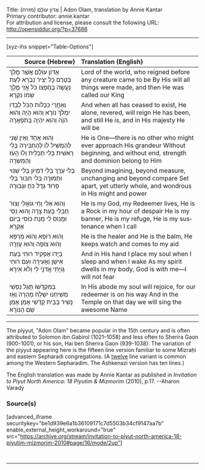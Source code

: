 <html>
<head></head>
<body>
Title: אֲדוֹן עוֹלָם (מזרח)‏ | Adon Olam, translation by Annie Kantar<br />
Primary contributor: annie.kantar<br />
For attribution and license, please consult the following URL: <a href="http://opensiddur.org/?p=37686">http://opensiddur.org/?p=37686</a>
<p />
<hr />

[xyz-ihs snippet="Table-Options"]<table style="margin-left: auto; margin-right: auto;" class="draggable">
<thead><tr><th id="x" style="text-align: right;">Source (Hebrew)</th><th style="text-align: left;">Translation (English)</th></tr></thead>
<tbody>
<tr><td style="vertical-align:top;">
<div class="liturgy" lang="he">
אֲדוֹן עוֹלָם אֲשֶׁר מָלַךְ 
בְּטֶרֶם כָּל יְצִיר נִבְרָא
לְעֵת נַעֲשָׂה בְחֶפְצוֹ 
כֹּל אֲזַי מֶלֶךְ שְׁמוֹ נִקְרָא
</span></div></td>

<td style="vertical-align:top;">
<div class="english" lang="en">
Lord of the world, who reigned before 
any creature came to be
By His will all things were made, 
and then He was called our King
</div></td></tr>


<tr><td style="vertical-align:top;">
<div class="liturgy" lang="he">
וְאַחֲרֵי כִּכְלוֹת הַכֹּל 
לְבַדּוֹ יִמְלֹךְ נוֹרָא
וְהוּא הָיָה וְהוּא הוֶֺה 
וְהוּא יִהְיֶה בְּתִפְאָרָה
</span></div></td>

<td style="vertical-align:top;">
<div class="english" lang="en">
And when all has ceased to exist, 
He alone, revered, will reign
He has been, and still He is, 
and in His majesty He will be
</div></td></tr>


<tr><td style="vertical-align:top;">
<div class="liturgy" lang="he">
וְהוּא אֶחָד וְאֵין שֵׁנִי 
לְהַמְשִׁיל לוֹ לְהַחְבִּירָה
בְּלִי רֵאשִׁית בְּלִי תַכְלִית 
וְלוֹ הָעֺז וְהַמִּשְׂרָה
</span></div></td>

<td style="vertical-align:top;">
<div class="english" lang="en">
He is One—there is no other 
who might ever approach His grandeur
Without beginning, and without end, 
strength and dominion belong to Him
</div></td></tr>


<tr><td style="vertical-align:top;">
<div class="liturgy" lang="he">
בְּלִי עֵרֶךְ בְּלִי דִמְיוֹן 
בְּלִי שִׁנּוּי וּתְמוּרָה
בְּלִי חִבּוּר בְּלִי פֵרוּד 
גְּדָל כֹּחַ וּגְבוּרָה
</span></div></td>

<td style="vertical-align:top;">
<div class="english" lang="en">
Beyond imagining, beyond measure, 
unchanging and beyond compare
Set apart, yet utterly whole, 
and wondrous in His might and power
</div></td></tr>


<tr><td style="vertical-align:top;">
<div class="liturgy" lang="he">
וְהוּא אֵלִי וְחַי גּוֹאֲלִי 
וְצוּר חֶבְלִי בְּעֵת צָרָה
וְהוּא נִסִּי וּמָנוֹס לִי 
מְנָת כּוֹסִי בְּיוֹם אֶקְרָא
</span></div></td>

<td style="vertical-align:top;">
<div class="english" lang="en">
He is my God, my Redeemer lives, 
He is a Rock in my hour of despair
He is my banner, He is my refuge, 
He is my sustenance when I call
</div></td></tr>


<tr><td style="vertical-align:top;">
<div class="liturgy" lang="he">
וְהוּא רוֹפֵא וְהוּא מַרְפֵּא 
וְהוּא צוֹפֶה וְהוּא עֶזְרָה
</span></div></td>

<td style="vertical-align:top;">
<div class="english" lang="en">
He is the healer and He is the balm, 
He keeps watch and comes to my aid
</div></td></tr>


<tr><td style="vertical-align:top;">
<div class="liturgy" lang="he">
בְּיָדוֹ אַפְקִיד רוּחִי 
בְּעֵת אִישַׁן וְאָעִירָה
וְעִם רוּחִי גְּוִיָּתִי 
אֲדנָֺי לִי וְלֹא אִירָא
</span></div></td>

<td style="vertical-align:top;">
<div class="english" lang="en">
And in His hand I place my soul 
when I sleep and when I wake
As my spirit dwells in my body, 
God is with me—I will not fear
</div></td></tr>


<tr><td style="vertical-align:top;">
<div class="liturgy" lang="he">
בְּמִקְדָשׁוֹ תָּגֵל נַפְשִׁי 
מְשִׁיחֵנוּ יִשְׁלַח מְהֵרָה
וְאָז נָשִׁיר בְּבֵית קָדְשִׁי 
אָמֵן אָמֵן שֵׁם הַנּוֹרָא
</span></div></td>

<td style="vertical-align:top;">
<div class="english" lang="en">
In His abode my soul will rejoice, 
for our redeemer is on his way
And in the Temple on that day 
we will sing the awesome Name
</div></td></tr>
</tbody></table>

<hr />

The piyyut, "Adon Olam" became popular in the 15th century and is often attributed to Solomon ibn Gabirol (1021–1058) and less often to Sherira Gaon (900-1001), or his son, Hai ben Sherira Gaon (939-1038). The variation of the piyyut appearing here is the fifteen line version familiar to some Mizraḥi and eastern Sepharadi congregations. (A <a href="?p=28261">twelve</a> line variant is common among the Western Sepharadim. The Ashkenazi version has ten lines.) 

The English translation was made by Annie Kantar as published in <em>Invitation to Piyut North America: 18 Piyutim & Mizmorim</em> (2010), p.17. --Aharon Varady


<h3>Source(s)</h3>

[advanced_iframe securitykey="be1d939e6a1b36109171c7d5503b34cf9147aa7b" enable_external_height_workaround="true" src="https://archive.org/stream/invitation-to-piyut-north-america-18-piyutim-mizmorim-2010#page/16/mode/2up"]

&nbsp;

<hr />

&nbsp;

</body>
</html>